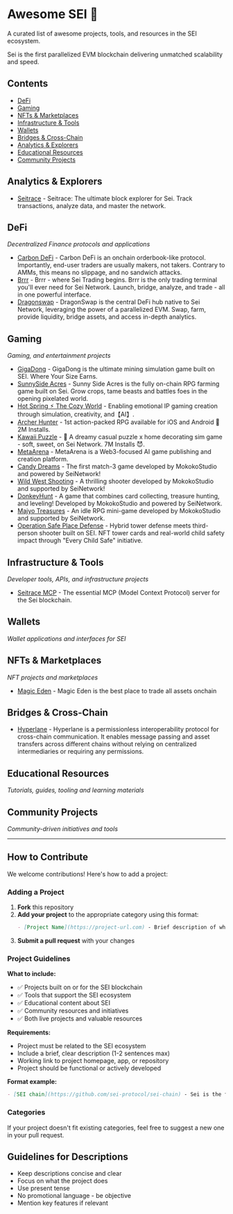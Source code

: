 # Awesome SEI 🚀

A curated list of awesome projects, tools, and resources in the SEI ecosystem.

Sei is the first parallelized EVM blockchain delivering unmatched scalability and speed.

## Contents

- [DeFi](#defi)
- [Gaming](#gaming)
- [NFTs & Marketplaces](#nfts--marketplaces)
- [Infrastructure & Tools](#infrastructure--tools)
- [Wallets](#wallets)
- [Bridges & Cross-Chain](#bridges--cross-chain)
- [Analytics & Explorers](#analytics--explorers)
- [Educational Resources](#educational-resources)
- [Community Projects](#community-projects)

## Analytics & Explorers

- [Seitrace](https://seitrace.com) - Seitrace: The ultimate block explorer for Sei. Track transactions, analyze data, and master the network.

## DeFi

_Decentralized Finance protocols and applications_

- [Carbon DeFi](https://www.carbondefi.xyz) - Carbon DeFi is an onchain orderbook-like protocol. Importantly, end-user traders are usually makers, not takers. Contrary to AMMs, this means no slippage, and no sandwich attacks.
- [Brrr](https://brrr.fun) - Brrr - where Sei Trading begins. Brrr is the only trading terminal you'll ever need for Sei Network. Launch, bridge, analyze, and trade - all in one powerful interface.
- [Dragonswap](https://dragonswap.app) - DragonSwap is the central DeFi hub native to Sei Network, leveraging the power of a parallelized EVM. Swap, farm, provide liquidity, bridge assets, and access in-depth analytics.

## Gaming

_Gaming, and entertainment projects_

- [GigaDong](https://gigadong.com) - GigaDong is the ultimate mining simulation game built on SEI. Where Your Size Earns.
- [SunnySide Acres](https://game.thesunnyside.cc/) - Sunny Side Acres is the fully on-chain RPG farming game built on Sei. Grow crops, tame beasts and battles foes in the opening pixelated world.
- [Hot Spring ⚡︎ The Cozy World](https://link3.to/cozy_world) - Enabling emotional IP gaming creation through simulation, creativity, and【AI】.
- [Archer Hunter](https://link3.to/archerhunter_hq) - 1st action-packed RPG available for iOS and Android 🏹 2M Installs.
- [Kawaii Puzzle](https://t.co/YaLQxHx918) - 🧸 A dreamy casual puzzle x home decorating sim game - soft, sweet, on Sei Network. 7M Installs 😈.
- [MetaArena](https://metaarena.org/) - MetaArena is a Web3-focused AI game publishing and creation platform.
- [Candy Dreams](https://www.mokoko.vip/) - The first match-3 game developed by MokokoStudio and powered by SeiNetwork!
- [Wild West Shooting](https://www.mokoko.vip/) - A thrilling shooter developed by MokokoStudio and supported by SeiNetwork!
- [DonkeyHunt](https://www.mokoko.vip/) - A game that combines card collecting, treasure hunting, and leveling! Developed by MokokoStudio and powered by SeiNetwork.
- [Majyo Treasures](https://www.mokoko.vip/) - An idle RPG mini-game developed by MokokoStudio and supported by SeiNetwork.
- [Operation Safe Place Defense](https://home.ospgame.com/) - Hybrid tower defense meets third-person shooter built on SEI. NFT tower cards and real-world child safety impact through "Every Child Safe" initiative.

## Infrastructure & Tools

_Developer tools, APIs, and infrastructure projects_

- [Seitrace MCP](https://github.com/Seitrace/seitrace-mcp) - The essential MCP (Model Context Protocol) server for the Sei blockchain.

## Wallets

_Wallet applications and interfaces for SEI_

<!-- Add projects here -->

## NFTs & Marketplaces

_NFT projects and marketplaces_

- [Magic Eden](https://magiceden.io) - Magic Eden is the best place to trade all assets onchain

<!-- Add projects here -->

## Bridges & Cross-Chain

- [Hyperlane](https://hyperlane.xyz/) - Hyperlane is a permissionless interoperability protocol for cross-chain communication. It enables message passing and asset transfers across different chains without relying on centralized intermediaries or requiring any permissions.

## Educational Resources

_Tutorials, guides, tooling and learning materials_

<!-- Add projects here -->

## Community Projects

_Community-driven initiatives and tools_

<!-- Add projects here -->

---

## How to Contribute

We welcome contributions! Here's how to add a project:

### Adding a Project

1. **Fork** this repository
2. **Add your project** to the appropriate category using this format:
   ```markdown
   - [Project Name](https://project-url.com) - Brief description of what the project does.
   ```
3. **Submit a pull request** with your changes

### Project Guidelines

**What to include:**

- ✅ Projects built on or for the SEI blockchain
- ✅ Tools that support the SEI ecosystem
- ✅ Educational content about SEI
- ✅ Community resources and initiatives
- ✅ Both live projects and valuable resources

**Requirements:**

- Project must be related to the SEI ecosystem
- Include a brief, clear description (1-2 sentences max)
- Working link to project homepage, app, or repository
- Project should be functional or actively developed

**Format example:**

```markdown
- [SEI chain](https://github.com/sei-protocol/sei-chain) - Sei is the first parallelized EVM blockchain delivering unmatched scalability and speed.
```

### Categories

If your project doesn't fit existing categories, feel free to suggest a new one in your pull request.

## Guidelines for Descriptions

- Keep descriptions concise and clear
- Focus on what the project does
- Use present tense
- No promotional language - be objective
- Mention key features if relevant
